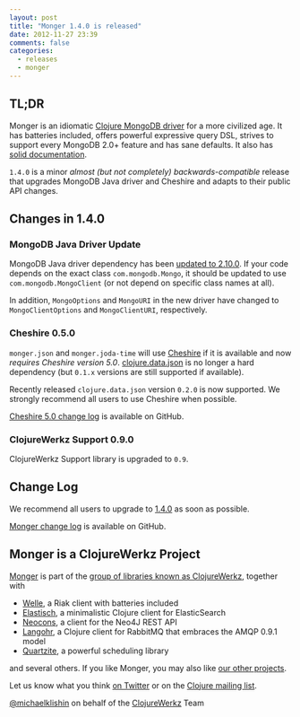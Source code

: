 ```yaml
---
layout: post
title: "Monger 1.4.0 is released"
date: 2012-11-27 23:39
comments: false
categories: 
  - releases
  - monger
---
```


## TL;DR

Monger is an idiomatic [Clojure MongoDB driver](http://clojuremongodb.info) for a more civilized age.
It has batteries included, offers powerful expressive query DSL, strives to support every MongoDB 2.0+ feature and has sane defaults.
It also has [solid documentation](http://clojuremongodb.info).

`1.4.0` is a minor *almost (but not completely) backwards-compatible* release that upgrades MongoDB Java driver and
Cheshire and adapts to their public API changes.


## Changes in 1.4.0

### MongoDB Java Driver Update

MongoDB Java driver dependency has been [updated to 2.10.0](). If your code depends on the exact
class `com.mongodb.Mongo`, it should be updated to use `com.mongodb.MongoClient` (or not depend on specific class names at all).

In addition, `MongoOptions` and `MongoURI` in the new driver have changed to `MongoClientOptions` and `MongoClientURI`, respectively.


### Cheshire 0.5.0

`monger.json` and `monger.joda-time` will use [Cheshire](https://github.com/dakrone/cheshire) if it is available and now
*requires Cheshire version 5.0*.
[clojure.data.json](https://github.com/clojure/data.json) is no longer a hard dependency (but `0.1.x` versions are still supported if available).

Recently released `clojure.data.json` version `0.2.0` is now supported. We strongly recommend all users to use Cheshire when possible.

[Cheshire 5.0 change log](https://github.com/dakrone/cheshire/blob/master/ChangeLog.md) is available on GitHub.


### ClojureWerkz Support 0.9.0

ClojureWerkz Support library is upgraded to `0.9`.


## Change Log

We recommend all users to upgrade to [1.4.0](https://clojars.org/com.novemberain/monger/versions/1.4.0) as soon as possible.

[Monger change log](https://github.com/michaelklishin/monger/blob/master/ChangeLog.md) is available on GitHub.



## Monger is a ClojureWerkz Project

[Monger](http://clojuremongodb.info) is part of the [group of libraries known as ClojureWerkz](http://clojurewerkz.org), together with

 * [Welle](https://clojureriak.info), a Riak client with batteries included
 * [Elastisch](https://clojureelasticsearch.info), a minimalistic Clojure client for ElasticSearch
 * [Neocons](https://clojureneo4j.info), a client for the Neo4J REST API
 * [Langohr](https://clojurerabbitmq.info), a Clojure client for RabbitMQ that embraces the AMQP 0.9.1 model
 * [Quartzite](https://clojurequartz.info), a powerful scheduling library

and several others. If you like Monger, you may also like [our other projects](http://clojurewerkz.org).

Let us know what you think [on Twitter](http://twitter.com/clojurewerkz) or on the [Clojure mailing list](https://groups.google.com/group/clojure).


[@michaelklishin](http://twitter.com/michaelklishin) on behalf of the [ClojureWerkz](http://clojurewerkz.org) Team
